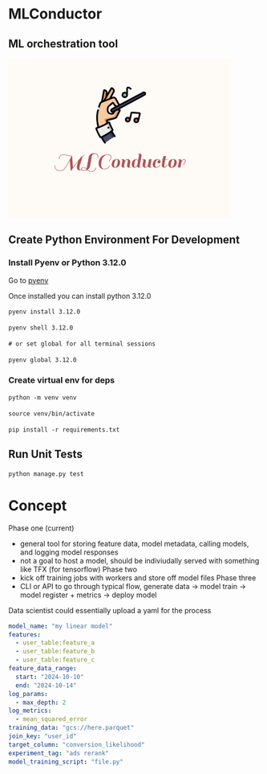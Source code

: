 # MLConductor
## ML orchestration tool

![alt text](./logo.png)

## Create Python Environment For Development

### Install Pyenv or Python 3.12.0

Go to [pyenv](https://github.com/pyenv/pyenv)

Once installed you can install python 3.12.0

```
pyenv install 3.12.0

pyenv shell 3.12.0

# or set global for all terminal sessions

pyenv global 3.12.0
```

### Create virtual env for deps

```
python -m venv venv

source venv/bin/activate

pip install -r requirements.txt
```

## Run Unit Tests

```
python manage.py test
```

# Concept
Phase one (current)
- general tool for storing feature data, model metadata, calling models, and logging model responses
- not a goal to host a model, should be indiviudally served with something like TFX (for tensorflow)
Phase two
- kick off training jobs with workers and store off model files
Phase three
- CLI or API to go through typical flow, generate data -> model train -> model register + metrics -> deploy model


Data scientist could essentially upload a yaml for the process
```yaml
model_name: "my linear model"
features:
  - user_table:feature_a
  - user_table:feature_b
  - user_table:feature_c
feature_data_range:
  start: "2024-10-10"
  end: "2024-10-14"
log_params:
  - max_depth: 2
log_metrics:
  - mean_squared_error
training_data: "gcs://here.parquet"
join_key: "user_id"
target_column: "conversion_likelihood"
experiment_tag: "ads rerank"
model_training_script: "file.py"
```
